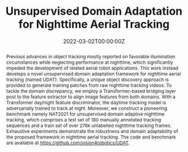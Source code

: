 ---
title: "Unsupervised Domain Adaptation for Nighttime Aerial Tracking"
# subtitle: "ICCV, 2021."
authors:
- admin
- Changhong Fu
- Guangze Zheng
- Danda Pani Paudel
- Guang Chen
date: "2022-03-02T00:00:00Z"
doi: ""

# Schedule page publish date (NOT publication's date).
publishDate: "2022-03-01T00:00:00Z"

# Publication type.
# Legend: 0 = Uncategorized; 1 = Conference paper; 2 = Journal article;
# 3 = Preprint / Working Paper; 4 = Report; 5 = Book; 6 = Book section;
# 7 = Thesis; 8 = Patent
publication_types: ["1"]

# Publication name and optional abbreviated publication name.
publication: In Proceedings of the IEEE/CVF Conference on Computer Vision and Pattern Recognition (CVPR), New Orleans, Louisiana, USA, pp.1-10, 2022.
publication_short: In *CVPR2022*

abstract: Previous advances in object tracking mostly reported on favorable illumination circumstances while neglecting performance at nighttime, which significantly impeded the development of related aerial robot applications. This work instead develops a novel unsupervised domain adaptation framework for nighttime aerial tracking (named UDAT). Specifically, a unique object discovery approach is provided to generate training patches from raw nighttime tracking videos. To tackle the domain discrepancy, we employ a Transformer-based bridging layer post to the feature extractor to align image features from both domains. With a Transformer day/night feature discriminator, the daytime tracking model is adversarially trained to track at night. Moreover, we construct a pioneering benchmark namely NAT2021 for unsupervised domain adaptive nighttime tracking, which comprises a test set of 180 manually annotated tracking sequences and a train set of over 276k unlabelled nighttime tracking frames. Exhaustive experiments demonstrate the robustness and domain adaptability of the proposed framework in nighttime aerial tracking. The code and benchmark are available at https://github.com/vision4robotics/UDAT.

# Summary. An optional shortened abstract.
summary: '<font color=DAB88B>CVPR2022.</font> *Proposed an unsupervised domain adaptation framework to adapt object tracking from daytime to
nighttime, along with a nighttime tracking benchmark.*'

tags:
- Unsupervised domain adaptation
- Nighttime aerial tracking
- Benchmark
- Transformer
featured: true

links:
#- name: Custom Link
#  url: http://example.org
url_pdf: https://arxiv.org/abs/2203.10541
url_code: https://github.com/vision4robotics/UDAT
url_dataset: https://vision4robotics.github.io/NAT2021/
url_poster: ''
url_project: ''
url_slides: ''
url_source: ''
url_video: https://www.youtube.com/watch?app=desktop&v=-nB5XitC-Lk&feature=youtu.be

# Featured image
# To use, add an image named `featured.jpg/png` to your page's folder. 
image:
  caption: ""
  focal_point: ""
  preview_only: false

# Associated Projects (optional).
#   Associate this publication with one or more of your projects.
#   Simply enter your project's folder or file name without extension.
#   E.g. `internal-project` references `content/project/internal-project/index.md`.
#   Otherwise, set `projects: []`.
# projects:
# - internal-project

# Slides (optional).
#   Associate this publication with Markdown slides.
#   Simply enter your slide deck's filename without extension.
#   E.g. `slides: "example"` references `content/slides/example/index.md`.
#   Otherwise, set `slides: ""`.
# slides: example

# <!-- <center>

# ![HiFT_workflow](featured.png)
# <small> Illustration of the proposed unsupervised domain adaptation framework for nighttime aerial tracking.</small>

# </center> -->
---